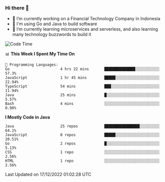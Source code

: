 ### Hi there 👋

<!--
**mazzama/mazzama** is a ✨ _special_ ✨ repository because its `README.md` (this file) appears on your GitHub profile.

Here are some ideas to get you started:

- 🔭 I’m currently working on ...
- 🌱 I’m currently learning ...
- 👯 I’m looking to collaborate on ...
- 🤔 I’m looking for help with ...
- 💬 Ask me about ...
- 📫 How to reach me: ...
- 😄 Pronouns: ...
- ⚡ Fun fact: ...
-->

- 🔭 I’m currently working on a Financial Technology Company in Indonesia
- :gun: I'm using Go and Java to build software
- 🌱 I’m currently learning microservices and serverless, and also learning many technology buzzwords to build it

<!--START_SECTION:waka-->
![Code Time](http://img.shields.io/badge/Code%20Time-2%2C468%20hrs%2043%20mins-blue)

📊 **This Week I Spent My Time On** 

```text
💬 Programming Languages: 
Go                       4 hrs 22 mins       ██████████████░░░░░░░░░░░   57.3% 
JavaScript               1 hr 45 mins        █████░░░░░░░░░░░░░░░░░░░░   22.94% 
TypeScript               54 mins             ███░░░░░░░░░░░░░░░░░░░░░░   11.94% 
Java                     25 mins             █░░░░░░░░░░░░░░░░░░░░░░░░   5.57% 
Bash                     4 mins              ░░░░░░░░░░░░░░░░░░░░░░░░░   0.98%

```

**I Mostly Code in Java** 

```text
Java                     25 repos            ████████████████░░░░░░░░░   64.1% 
JavaScript               8 repos             █████░░░░░░░░░░░░░░░░░░░░   20.51% 
Go                       2 repos             █░░░░░░░░░░░░░░░░░░░░░░░░   5.13% 
CSS                      1 repo              ░░░░░░░░░░░░░░░░░░░░░░░░░   2.56% 
HTML                     1 repo              ░░░░░░░░░░░░░░░░░░░░░░░░░   2.56%

```



 Last Updated on 17/12/2022 01:02:28 UTC
<!--END_SECTION:waka-->

